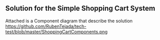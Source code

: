 ## Solution for the Simple Shopping Cart System

Attached is a Component diagram that describe the solution
https://github.com/RubenTejada/tech-test/blob/master/ShoppingCartComponents.png





